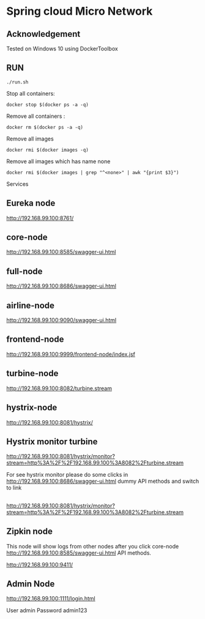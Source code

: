 # Spring cloud Micro Network

## Acknowledgement

Tested on Windows 10 using DockerToolbox

## RUN



```shell
./run.sh
```

Stop all containers:

```shell
docker stop $(docker ps -a -q)
```

Remove all containers :

```shell
docker rm $(docker ps -a -q)
```

Remove all images

```shell
docker rmi $(docker images -q)
```

Remove all images which has name none
```shell
docker rmi $(docker images | grep "^<none>" | awk "{print $3}")
```

Services

## Eureka node

http://192.168.99.100:8761/

## core-node

http://192.168.99.100:8585/swagger-ui.html 

## full-node

http://192.168.99.100:8686/swagger-ui.html

## airline-node

http://192.168.99.100:9090/swagger-ui.html

## frontend-node

http://192.168.99.100:9999/frontend-node/index.jsf

## turbine-node

http://192.168.99.100:8082/turbine.stream

## hystrix-node

http://192.168.99.100:8081/hystrix/

## Hystrix monitor turbine

http://192.168.99.100:8081/hystrix/monitor?stream=http%3A%2F%2F192.168.99.100%3A8082%2Fturbine.stream

For see hystrix monitor please do some clicks in http://192.168.99.100:8686/swagger-ui.html dummy API methods and switch to link

##

http://192.168.99.100:8081/hystrix/monitor?stream=http%3A%2F%2F192.168.99.100%3A8082%2Fturbine.stream

## Zipkin node 

This node will show logs from other nodes after you click core-node http://192.168.99.100:8585/swagger-ui.html API methods.

http://192.168.99.100:9411/

## Admin Node

http://192.168.99.100:1111/login.html

User admin
Password admin123










